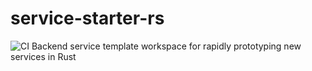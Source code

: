 # service-starter-rs
![CI](https://github.com/jkile/service-starter-rs/actions/workflows/rust.yml/badge.svg)
Backend service template workspace for rapidly prototyping new services in Rust
